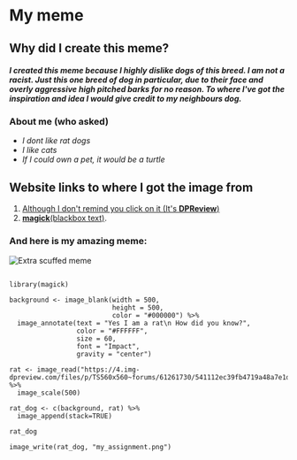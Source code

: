 # __My meme__ 

## Why did I create this meme? 
#### *I created this meme because I highly dislike dogs of this breed. I am not a racist. Just this one breed of dog in particular, due to their face and overly aggressive high pitched barks for no reason. To where I've got the inspiration and idea I would give credit to my neighbours dog.*

### About me __(who asked)__ 
- *I dont like rat dogs*
- *I like cats*
- *If I could own a pet, it would be a turtle* 

## Website links to where I got the image from
1. [Although I don't remind you click on it (It's **DPReview**)](https://www.dpreview.com/forums/post/61261730)
2. [**magick**(blackbox text)](https://cran.r-project.org/web/packages/magick/vignettes/intro.html).


### And here is my amazing meme:

![Extra scuffed meme](https://user-images.githubusercontent.com/101312088/158941891-fe5e505c-0210-4a71-8359-e982fcfab9e9.png)


```{r, epic meme}

library(magick)

background <- image_blank(width = 500,
                          height = 500,
                          color = "#000000") %>%
  image_annotate(text = "Yes I am a rat\n How did you know?",
                 color = "#FFFFFF",
                 size = 60,
                 font = "Impact",
                 gravity = "center")
                 
rat <- image_read("https://4.img-dpreview.com/files/p/TS560x560~forums/61261730/541112ec39fb4719a48a7e1da29e4344") %>%
  image_scale(500)

rat_dog <- c(background, rat) %>% 
  image_append(stack=TRUE)

rat_dog

image_write(rat_dog, "my_assignment.png")

```

